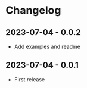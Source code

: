 # Changelog

## 2023-07-04 - 0.0.2

-   Add examples and readme

## 2023-07-04 - 0.0.1

-   First release
